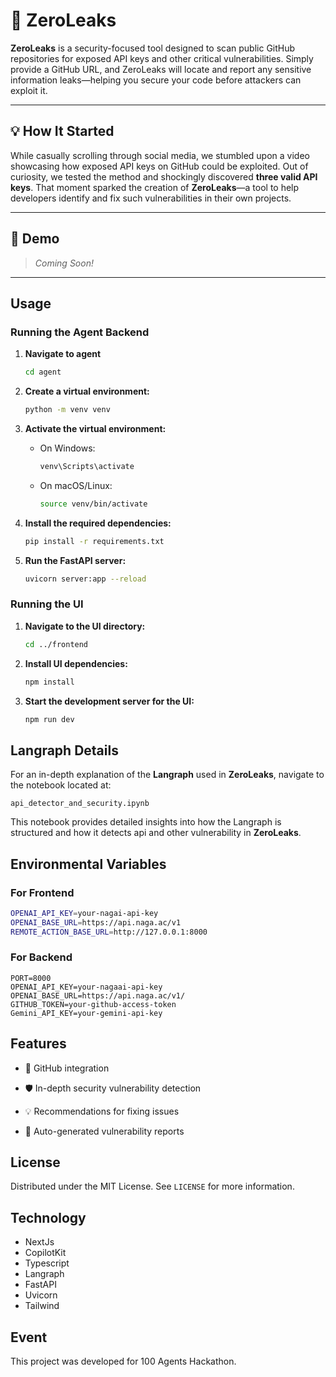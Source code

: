 # 🚨 ZeroLeaks

**ZeroLeaks** is a security-focused tool designed to scan public GitHub repositories for exposed API keys and other critical vulnerabilities. Simply provide a GitHub URL, and ZeroLeaks will locate and report any sensitive information leaks—helping you secure your code before attackers can exploit it.

---

## 💡 How It Started

While casually scrolling through social media, we stumbled upon a video showcasing how exposed API keys on GitHub could be exploited. Out of curiosity, we tested the method and shockingly discovered **three valid API keys**. That moment sparked the creation of **ZeroLeaks**—a tool to help developers identify and fix such vulnerabilities in their own projects.

---

## 🎥 Demo

> _Coming Soon!_

---


## **Usage**

### **Running the Agent Backend**

1. **Navigate to agent**
   ```bash
   cd agent
   ```
   
1. **Create a virtual environment:**

   ```bash
   python -m venv venv
   ```

2. **Activate the virtual environment:**

   - On Windows:
     ```bash
     venv\Scripts\activate
     ```
   - On macOS/Linux:
     ```bash
     source venv/bin/activate
     ```

3. **Install the required dependencies:**

   ```bash
   pip install -r requirements.txt
   ```

4. **Run the FastAPI server:**
   ```bash
   uvicorn server:app --reload
   ```

### **Running the UI**

1. **Navigate to the UI directory:**

   ```bash
   cd ../frontend
   ```

2. **Install UI dependencies:**

   ```bash
   npm install
   ```

3. **Start the development server for the UI:**
   ```bash
   npm run dev
   ```

## **Langraph Details**

For an in-depth explanation of the **Langraph** used in **ZeroLeaks**, navigate to the notebook located at:

```
api_detector_and_security.ipynb
```

This notebook provides detailed insights into how the Langraph is structured and how it detects api and other vulnerability in **ZeroLeaks**.


## **Environmental Variables**

### For Frontend

```bash
OPENAI_API_KEY=your-nagai-api-key
OPENAI_BASE_URL=https://api.naga.ac/v1
REMOTE_ACTION_BASE_URL=http://127.0.0.1:8000
```

### For Backend

```
PORT=8000
OPENAI_API_KEY=your-nagaai-api-key
OPENAI_BASE_URL=https://api.naga.ac/v1/
GITHUB_TOKEN=your-github-access-token
Gemini_API_KEY=your-gemini-api-key

```

## **Features**

- 🔗 GitHub integration

- 🛡️ In-depth security vulnerability detection

- 💡 Recommendations for fixing issues

- 📄 Auto-generated vulnerability reports

## **License**

Distributed under the MIT License. See `LICENSE` for more information.

## **Technology**
- NextJs
- CopilotKit
- Typescript
- Langraph
- FastAPI
- Uvicorn
- Tailwind

## **Event**

This project was developed for 100 Agents Hackathon.
